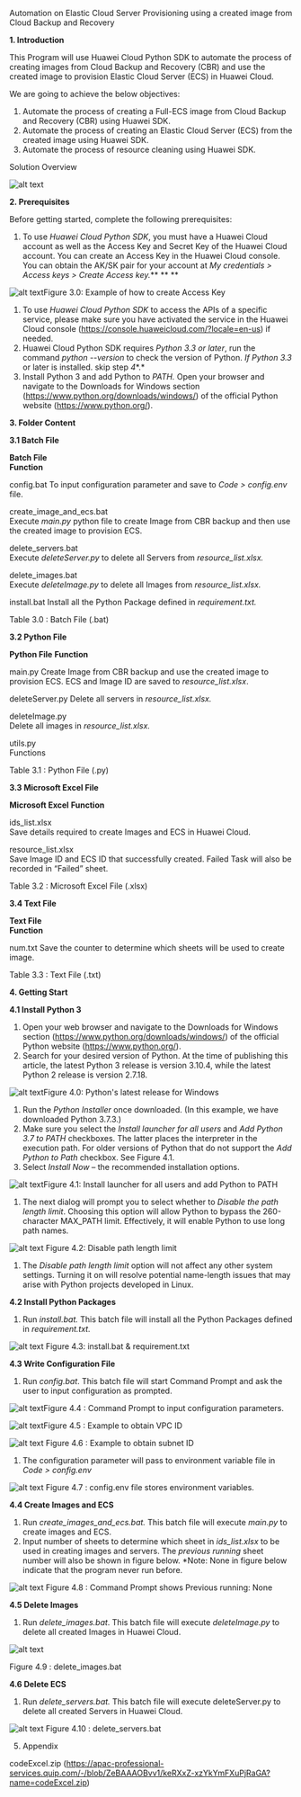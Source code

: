 Automation on Elastic Cloud Server Provisioning using a created image from Cloud Backup and Recovery

**1. Introduction**

This Program will use Huawei Cloud Python SDK to automate the process of creating images from Cloud Backup and Recovery (CBR) and use the created image to provision Elastic Cloud Server (ECS) in Huawei Cloud.
 
We are going to achieve the below objectives:

1. Automate the process of creating a Full-ECS image from Cloud Backup and Recovery (CBR) using Huawei SDK.
2. Automate the process of creating an Elastic Cloud Server (ECS) from the created image using Huawei SDK.
3. Automate the process of resource cleaning using Huawei SDK.

Solution Overview


![alt text](https://github.com/terraform-hwcloud-apac-pso-modules/hwcloud-apac-automation/blob/main/Image/solution_overview.png?raw=true)


**2. Prerequisites**

Before getting started, complete the following prerequisites:

1. To use *Huawei Cloud Python SDK*, you must have a Huawei Cloud account as well as the Access Key and Secret Key of the Huawei Cloud account. You can create an Access Key in the Huawei Cloud console. You can obtain the AK/SK pair for your account at *My credentials > Access keys > Create Access key.*** ** **

![alt text](https://github.com/terraform-hwcloud-apac-pso-modules/hwcloud-apac-automation/blob/main/Image/create_credentials.png?raw=true)Figure 3.0: Example of how to create Access Key

1. To use *Huawei Cloud Python SDK* to access the APIs of a specific service, please make sure you have activated the service in the Huawei Cloud console (https://console.huaweicloud.com/?locale=en-us) if needed.
2. Huawei Cloud Python SDK requires *Python 3.3* *or later*, run the command *python --version* to check the version of Python. *If Python 3.3* or later is installed. skip step *4**.*
3. Install Python 3 and add Python to *PATH.* Open your browser and navigate to the Downloads for Windows section (https://www.python.org/downloads/windows/) of the official Python website (https://www.python.org/).

 

**3. Folder Content**

**3.1 Batch File**


**Batch File**	
**Function**

config.bat	To input configuration parameter and save to *Code > config.env* file.

create_image_and_ecs.bat	
Execute *main.py* python file to create Image from CBR backup and then use  the created image to provision ECS.

delete_servers.bat	
Execute *deleteServer.py* to delete all Servers from *resource_list.xlsx.*

delete_images.bat	
Execute *deleteImage.py* to delete all Images from *resource_list.xlsx.*

install.bat	
Install all the Python  Package defined in *requirement.txt.*

Table 3.0 :  Batch File (.bat)

**3.2 Python File**


**Python File**	
**Function**

main.py	
Create Image from CBR backup  and use the created image to provision ECS. ECS and Image ID are saved to *resource_list.xlsx*.

deleteServer.py	
Delete all servers in *resource_list.xlsx.*

deleteImage.py	
Delete all images in *resource_list.xlsx.*

utils.py	
Functions

Table 3.1 :  Python File (.py)

**3.3 Microsoft Excel File**


**Microsoft Excel**	
**Function**

ids_list.xlsx	
Save details required to  create Images and ECS in Huawei Cloud.

resource_list.xlsx	
Save Image ID and ECS ID  that successfully created. Failed Task will also be recorded in “Failed”  sheet.

Table 3.2 :  Microsoft Excel File (.xlsx)

**3.4 Text File**


**Text File**	
**Function**

num.txt	
Save the counter to  determine which sheets will be used to create image.

Table 3.3 :  Text File (.txt)


**4. Getting Start**

**4.1 Install Python 3**

1. Open your web browser and navigate to the Downloads for Windows section (https://www.python.org/downloads/windows/) of the official Python website (https://www.python.org/).
2. Search for your desired version of Python. At the time of publishing this article, the latest Python 3 release is version 3.10.4, while the latest Python 2 release is version 2.7.18.


![alt text](https://github.com/terraform-hwcloud-apac-pso-modules/hwcloud-apac-automation/blob/main/Image/python_latest_version.png?raw=true)Figure 4.0: Python's latest release for Windows


1. Run the *Python Installer* once downloaded. (In this example, we have downloaded Python 3.7.3.)
2. Make sure you select the *Install launcher for all users* and *Add Python 3.7 to PATH* checkboxes. The latter places the interpreter in the execution path. For older versions of Python that do not support the *Add Python to Path* checkbox. See Figure 4.1.
3. Select *Install Now* – the recommended installation options.


![alt text](https://github.com/terraform-hwcloud-apac-pso-modules/hwcloud-apac-automation/blob/main/Image/python_path_config.png?raw=true)Figure 4.1:  Install launcher for all users and add Python to PATH



1. The next dialog will prompt you to select whether to *Disable the path length limit*. Choosing this option will allow Python to bypass the 260-character MAX_PATH limit. Effectively, it will enable Python to use long path names.


![alt text](https://github.com/terraform-hwcloud-apac-pso-modules/hwcloud-apac-automation/blob/main/Image/python_max_length_config.png?raw=true)
Figure 4.2: Disable path length limit


1. The *Disable path length* *limit* option will not affect any other system settings. Turning it on will resolve potential name-length issues that may arise with Python projects developed in Linux.



**4.2 Install Python Packages**

1. Run *install.bat.* This batch file will install all the Python Packages defined in *requirement.txt.*


![alt text](https://github.com/terraform-hwcloud-apac-pso-modules/hwcloud-apac-automation/blob/main/Image/install_bat.png?raw=true)
Figure 4.3: install.bat & requirement.txt


**4.3 Write Configuration File**

1. Run *config.bat*. This batch file will start Command Prompt and ask the user to input configuration as prompted.


![alt text](https://github.com/terraform-hwcloud-apac-pso-modules/hwcloud-apac-automation/blob/main/Image/cmd_config.png?raw=true)Figure 4.4 : Command Prompt to input configuration parameters.


![alt text](https://github.com/terraform-hwcloud-apac-pso-modules/hwcloud-apac-automation/blob/main/Image/get_vpc_id.png?raw=true)Figure 4.5 : Example to obtain VPC ID

![alt text](https://github.com/terraform-hwcloud-apac-pso-modules/hwcloud-apac-automation/blob/main/Image/get_subnet_id.png?raw=true)
Figure 4.6 : Example to obtain subnet ID


1. The configuration parameter will pass to environment variable file in *Code > config.env*


![alt text](https://github.com/terraform-hwcloud-apac-pso-modules/hwcloud-apac-automation/blob/main/Image/config_env.png?raw=true)
Figure 4.7 : config.env file stores environment variables.


**4.4 Create Images and ECS**

1. Run *create_images_and_ecs.bat.* This batch file will execute *main.py* to create images and ECS.
2. Input number of sheets to determine which sheet in *ids_list.xlsx* to be used in creating images and servers. The *previous running* sheet number will also be shown in figure below. *Note: None in figure below indicate that the program never run before.


![alt text](https://github.com/terraform-hwcloud-apac-pso-modules/hwcloud-apac-automation/blob/main/Image/cmd.png?raw=true)
Figure 4.8 : Command Prompt shows Previous running: None


**4.5 Delete Images**

1. Run *delete_images.bat*. This batch file will execute *deleteImage.py* to delete all created Images in Huawei Cloud.


![alt text](https://github.com/terraform-hwcloud-apac-pso-modules/hwcloud-apac-automation/blob/main/Image/delete_image_bat.png?raw=true)

Figure 4.9 : delete_images.bat


**4.6 Delete ECS**

1.  Run *delete_servers.bat.* This batch file will execute deleteServer.py to delete all created Servers in Huawei Cloud. 


![alt text](https://github.com/terraform-hwcloud-apac-pso-modules/hwcloud-apac-automation/blob/main/Image/delete_server_bat?raw=true)
                                            Figure 4.10 :  delete_servers.bat


 

5. Appendix 

codeExcel.zip (https://apac-professional-services.quip.com/-/blob/ZeBAAAOBvv1/keRXxZ-xzYkYmFXuPjRaGA?name=codeExcel.zip) 
